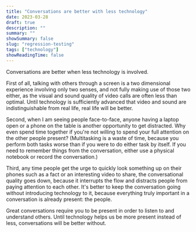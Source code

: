 ```yaml
---
title: "Conversations are better with less technology"
date: 2023-03-28
draft: true
description: ""
summary: ""
showSummary: false
slug: "regression-testing"
tags: ["technology"]
showReadingTime: false
---
```


Conversations are better when less technology is involved.

First of all, talking with others through a screen is a two dimensional experience involving only two senses, and not fully making use of those two either, as the visual and sound quality of video calls are often less than optimal. Until technology is sufficiently advanced that video and sound are indistinguishable from real life, real life will be better.

Second, when I am seeing people face-to-face, anyone having a laptop open or a phone on the table is another opportunity to get distracted. Why even spend time together if you're not willing to spend your full attention on the other people present? (Multitasking is a waste of time, because you perform both tasks worse than if you were to do either task by itself. If you need to remember things from the conversation, either use a physical notebook or record the conversation.)

Third, any time people get the urge to quickly look something up on their phones such as a fact or an interesting video to share, the conversational quality goes down, because it interrupts the flow and distracts people from paying attention to each other. It's better to keep the conversation going without introducing technology to it, because everything truly important in a conversation is already present: the people.

Great conversations require you to be present in order to listen to and understand others. Until technology helps us be more present instead of less, conversations will be better without.

